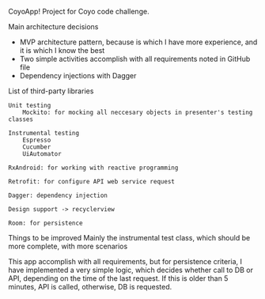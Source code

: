 CoyoApp!
Project for Coyo code challenge.

Main architecture decisions
 - MVP architecture pattern, because is which I have more experience, and it is which I know the best
 - Two simple activities accomplish with all requirements noted in GitHub file
 - Dependency injections with Dagger
 
List of third-party libraries

    Unit testing
        Mockito: for mocking all neccesary objects in presenter's testing classes
    
    Instrumental testing
        Espresso
        Cucumber
        UiAutomator
    
    RxAndroid: for working with reactive programming
    
    Retrofit: for configure API web service request
    
    Dagger: dependency injection
    
    Design support -> recyclerview
   
    Room: for persistence
    
Things to be improved
    Mainly the instrumental test class, which should be more complete, with more scenarios
    
This app accomplish with all requirements, but for persistence criteria, I have implemented
a very simple logic, which decides whether call to DB or API, depending on the time of the last request.
If this is older than 5 minutes, API is called, otherwise, DB is requested.  